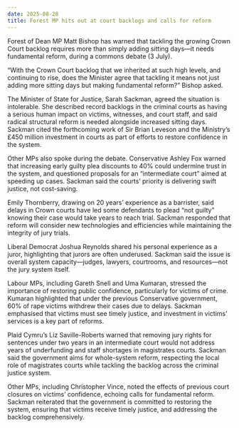 ```yaml
---
date: 2025-08-28
title: Forest MP hits out at court backlogs and calls for reform
---
```


Forest of Dean MP Matt Bishop has warned that tackling the growing Crown Court backlog requires more than simply adding sitting days—it needs fundamental reform, during a commons debate (3 July).

“With the Crown Court backlog that we inherited at such high levels, and continuing to rise, does the Minister agree that tackling it means not just adding more sitting days but making fundamental reform?” Bishop asked.

The Minister of State for Justice, Sarah Sackman, agreed the situation is intolerable. She described record backlogs in the criminal courts as having a serious human impact on victims, witnesses, and court staff, and said radical structural reform is needed alongside increased sitting days. Sackman cited the forthcoming work of Sir Brian Leveson and the Ministry’s £450 million investment in courts as part of efforts to restore confidence in the system.

Other MPs also spoke during the debate. Conservative Ashley Fox warned that increasing early guilty plea discounts to 40% could undermine trust in the system, and questioned proposals for an “intermediate court” aimed at speeding up cases. Sackman said the courts’ priority is delivering swift justice, not cost-saving.

Emily Thornberry, drawing on 20 years’ experience as a barrister, said delays in Crown courts have led some defendants to plead “not guilty” knowing their case would take years to reach trial. Sackman responded that reform will consider new technologies and efficiencies while maintaining the integrity of jury trials.

Liberal Democrat Joshua Reynolds shared his personal experience as a juror, highlighting that jurors are often underused. Sackman said the issue is overall system capacity—judges, lawyers, courtrooms, and resources—not the jury system itself.

Labour MPs, including Gareth Snell and Uma Kumaran, stressed the importance of restoring public confidence, particularly for victims of crime. Kumaran highlighted that under the previous Conservative government, 60% of rape victims withdrew their cases due to delays. Sackman emphasised that victims must see timely justice, and investment in victims’ services is a key part of reforms.

Plaid Cymru’s Liz Saville-Roberts warned that removing jury rights for sentences under two years in an intermediate court would not address years of underfunding and staff shortages in magistrates courts. Sackman said the government aims for whole-system reform, respecting the local role of magistrates courts while tackling the backlog across the criminal justice system.

Other MPs, including Christopher Vince, noted the effects of previous court closures on victims’ confidence, echoing calls for fundamental reform. Sackman reiterated that the government is committed to restoring the system, ensuring that victims receive timely justice, and addressing the backlog comprehensively.
